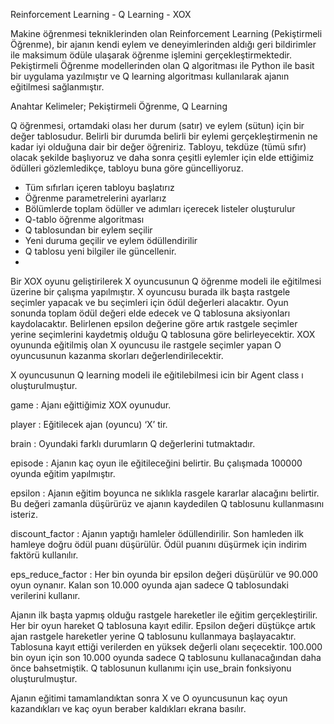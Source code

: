 Reinforcement Learning - Q Learning - XOX

Makine öğrenmesi tekniklerinden olan Reinforcement Learning (Pekiştirmeli Öğrenme), bir ajanın kendi eylem ve deneyimlerinden aldığı geri bildirimler ile maksimum ödüle ulaşarak öğrenme işlemini gerçekleştirmektedir. Pekiştirmeli Öğrenme modellerinden olan Q algoritması ile Python ile basit bir uygulama yazılmıştır ve Q learning algoritması kullanılarak ajanın eğitilmesi sağlanmıştır.

Anahtar Kelimeler; Pekiştirmeli Öğrenme, Q Learning

Q öğrenmesi, ortamdaki olası her durum (satır) ve eylem (sütun) için bir değer tablosudur. Belirli bir durumda belirli bir eylemi gerçekleştirmenin ne kadar iyi olduğuna dair bir değer öğreniriz. Tabloyu, tekdüze (tümü sıfır) olacak şekilde başlıyoruz ve daha sonra çeşitli eylemler için elde ettiğimiz ödülleri gözlemledikçe, tabloyu buna göre güncelliyoruz.

- Tüm sıfırları içeren tabloyu başlatırız
- Öğrenme parametrelerini ayarlarız
- Bölümlerde toplam ödüller ve adımları içerecek listeler oluşturulur
- Q-tablo öğrenme algoritması
- Q tablosundan bir eylem seçilir
- Yeni duruma geçilir ve eylem ödüllendirilir
- Q tablosu yeni bilgiler ile güncellenir.
-
Bir XOX oyunu geliştirilerek X oyuncusunun Q öğrenme modeli ile eğitilmesi üzerine bir çalışma yapılmıştır. X oyuncusu burada ilk başta rastgele seçimler yapacak ve bu seçimleri için ödül değerleri alacaktır. Oyun sonunda toplam ödül değeri elde edecek ve Q tablosuna aksiyonları kaydolacaktır. Belirlenen epsilon değerine göre artık rastgele seçimler yerine seçimlerini kaydetmiş olduğu Q tablosuna göre belirleyecektir. XOX oyununda eğitilmiş olan X oyuncusu ile rastgele seçimler yapan O oyuncusunun kazanma skorları değerlendirilecektir.

X oyuncusunun Q learning modeli ile eğitilebilmesi icin bir Agent class ı oluşturulmuştur.

game : Ajanı eğittiğimiz XOX oyunudur.

player : Eğitilecek ajan (oyuncu) ‘X’ tir.

brain : Oyundaki farklı durumların Q değerlerini tutmaktadır.

episode : Ajanın kaç oyun ile eğitileceğini belirtir. Bu çalışmada 100000 oyunda eğitim yapılmıştır.

epsilon : Ajanın eğitim boyunca ne sıklıkla rasgele kararlar alacağını belirtir. Bu değeri zamanla düşürürüz ve ajanın kaydedilen Q tablosunu kullanmasını isteriz.

discount_factor : Ajanın yaptığı hamleler ödüllendirilir. Son hamleden ilk hamleye doğru ödül puanı düşürülür. Ödül puanını düşürmek için indirim faktörü kullanılır.

eps_reduce_factor : Her bin oyunda bir epsilon değeri düşürülür ve 90.000 oyun oynanır. Kalan son 10.000 oyunda ajan sadece Q tablosundaki verilerini kullanır.

Ajanın ilk başta yapmış olduğu rastgele hareketler ile eğitim gerçekleştirilir. Her bir oyun hareket Q tablosuna kayıt edilir. Epsilon değeri düştükçe artık ajan rastgele hareketler yerine Q tablosunu kullanmaya başlayacaktır. Tablosuna kayıt ettiği verilerden en yüksek değerli olanı seçecektir. 100.000 bin oyun için son 10.000 oyunda sadece Q tablosunu kullanacağından daha önce bahsetmiştik. Q tablosunun kullanımı için use_brain fonksiyonu oluşturulmuştur.

Ajanın eğitimi tamamlandıktan sonra X ve O oyuncusunun kaç oyun kazandıkları ve kaç oyun beraber kaldıkları ekrana basılır.
